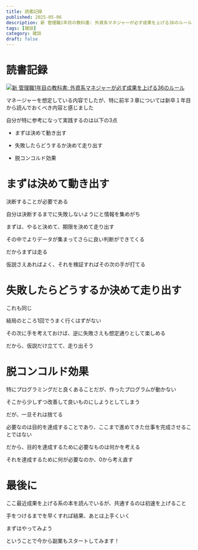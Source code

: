```yaml
---
title: 読書記録
published: 2025-05-06
description: 新 管理職1年目の教科書: 外資系マネジャーが必ず成果を上げる36のルール
tags: [雑談]
category: 雑談
draft: false
---
```

# 読書記録

[![新 管理職1年目の教科書: 外資系マネジャーが必ず成果を上げる36のルール](https://m.media-amazon.com/images/I/71XqtJ0BzFL._SY522_.jpg)](https://amzn.asia/d/9R9dhJE)

マネージャーを想定している内容でしたが、特に前半３章については新卒１年目から読んでおくべき内容と感じました

自分が特に参考になって実践するのは以下の3点

- まずは決めて動き出す

- 失敗したらどうするか決めて走り出す

- 脱コンコルド効果

# まずは決めて動き出す

決断することが必要である

自分は決断するまでに失敗しないようにと情報を集めがち

まずは、やると決めて、期限を決めて走り出す

その中でよりデータが集まってさらに良い判断ができてくる

だからまずは走る

仮説さえあればよく、それを検証すればその次の手が打てる

# 失敗したらどうするか決めて走り出す

これも同じ

結局のところ1回でうまく行くはずがない

その次に手を考えておけば、逆に失敗さえも想定通りとして楽しめる

だから、仮説だけ立てて、走り出そう

# 脱コンコルド効果

特にプログラミングだと良くあることだが、作ったプログラムが動かない

そこから少しずつ改善して良いものにしようとしてしまう

だが、一旦それは捨てる

必要なのは目的を達成することであり、ここまで進めてきた仕事を完成させることではない

だから、目的を達成するために必要なものは何かを考える

それを達成するために何が必要なのか、0から考え直す

# 最後に

ここ最近成果を上げる系の本を読んでいるが、共通するのは初速を上げること

手をつけるまでを早くすれば結果、あとは上手くいく

まずはやってみよう

ということで今から副業もスタートしてみます！